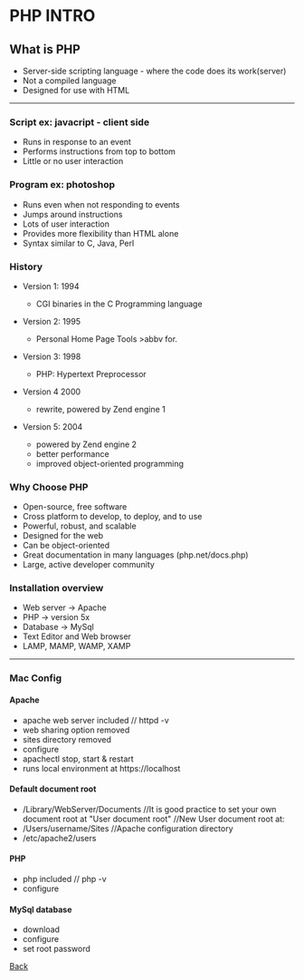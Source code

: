 # PHP INTRO

## What is PHP

- Server-side scripting language - where the code does its work(server)
- Not a compiled language
- Designed for use with HTML

------

### Script ex: javacript - client side

- Runs in response to an event
- Performs instructions from top to bottom
- Little or no user interaction


### Program ex: photoshop

- Runs even when not responding to events
- Jumps around instructions
- Lots of user interaction
- Provides more flexibility than HTML alone
- Syntax similar to C, Java, Perl


### History

- Version 1: 1994
	- CGI binaries in the C Programming language

- Version 2: 1995
	- Personal Home Page Tools >abbv for.

- Version 3: 1998
	- PHP: Hypertext Preprocessor

- Version 4 2000
	- rewrite, powered by Zend engine 1

- Version 5: 2004
	- powered by Zend engine 2
	- better performance
	- improved object-oriented programming


### Why Choose PHP

- Open-source, free software
- Cross platform to develop, to deploy, and to use
- Powerful, robust, and scalable
- Designed for the web
- Can be object-oriented
- Great documentation in many languages (php.net/docs.php)
- Large, active developer community

### Installation overview

- Web server -> Apache
- PHP -> version 5x
- Database -> MySql
- Text Editor and Web browser
- LAMP, MAMP, WAMP, XAMP

---

### Mac Config

#### Apache	

- apache web server included // httpd -v
- web sharing option removed
- sites directory removed
- configure
- apachectl stop, start & restart
- runs local environment at https://localhost

#### Default document root

- /Library/WebServer/Documents
	//It is good practice to set your own document root at "User document root"
	//New User document root at:
- /Users/username/Sites
	  //Apache configuration directory
- /etc/apache2/users	

#### PHP

- php included  // php -v
- configure

#### MySql database

- download 
- configure
- set root password	



[Back](https://github.com/stefan22/phpIntro)





















